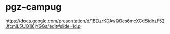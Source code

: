 # pgz-campug

https://docs.google.com/presentation/d/1BDzrKDAwQ0cs6mcXCdSidhzF52JfcmiL5UQ1i6jYGGs/edit#slide=id.p
